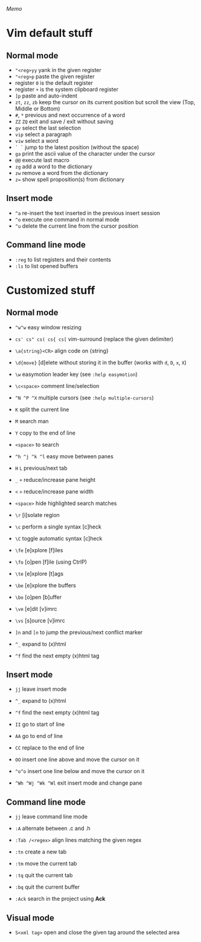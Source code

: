 _Memo_

# Vim default stuff

## Normal mode

- `"<reg>yy` yank in the given register
- `"<reg>p` paste the given register
- register `0` is the default register
- register `+` is the system clipboard register
- `]p` paste and auto-indent
- `zt`, `zz`, `zb` keep the cursor on its current position but scroll the view (Top, Middle or Bottom)
- `#`, `*` previous and next occurrence of a word
- `ZZ` `ZQ` exit and save / exit without saving
- `gv` select the last selection
- `vip` select a paragraph
- `viw` select a word
- `` ` ` `` jump to the latest position (without the space)
- `ga` print the ascii value of the character under the cursor
- `@@` execute last macro
- `zg` add a word to the dictionary
- `zw` remove a word from the dictionary
- `z=` show spell proposition(s) from dictionary

## Insert mode

- `^a` re-insert the text inserted in the previous insert session
- `^o` execute one command in normal mode
- `^u` delete the current line from the cursor position

## Command line mode

- `:reg` to list registers and their contents
- `:ls` to list opened buffers

# Customized stuff

## Normal mode

- `^w^w` easy window resizing

- `cs' cs" cs( cs{ cs[` vim-surround (replace the given delimiter)
- `\a{string}<CR>` align code on {string}
- `\d{move}` [d]elete without storing it in the buffer (works with `d`, `D`, `x`, `X`)
- `\w` easymotion leader key (see `:help easymotion`)
- `\c<space>` comment line/selection
- `^N ^P ^X` multiple cursors (see `:help multiple-cursors`)
- `K` split the current line
- `M` search man
- `Y` copy to the end of line
- `<space>` to search
- `^h ^j ^k ^l` easy move between panes

- `H` `L` previous/next tab
- `_` `+` reduce/increase pane height
- `<` `>` reduce/increase pane width
- `<space>` hide highlighted search matches
- `\r` [i]solate region

- `\c` perform a single syntax [c]heck
- `\C` toggle automatic syntax [c]heck

- `\fe` [e]xplore [f]iles
- `\fo` [o]pen [f]ile (using CtrlP)

- `\te` [e]xplore [t]ags

- `\be` [e]xplore the buffers
- `\bo` [o]pen [b]uffer

- `\ve` [e]dit [v]imrc
- `\vs` [s]ource [v]imrc

- `]n` and `[n` to jump the previous/next conflict marker

- `^_` expand to (x)html
- `^f` find the next empty (x)html tag

## Insert mode

- `jj` leave insert mode
- `^_` expand to (x)html
- `^f` find the next empty (x)html tag

- `II` go to start of line
- `AA` go to end of line
- `CC` replace to the end of line
- `OO` insert one line above and move the cursor on it
- `^o^o` insert one line below and move the cursor on it

- `^Wh ^Wj ^Wk ^Wl` exit insert mode and change pane

## Command line mode

- `jj` leave command line mode

- `:A` alternate between .c and .h

- `:Tab /<regex>` align lines matching the given regex

- `:tn` create a new tab
- `:tm` move the current tab
- `:tq` quit the current tab
- `:bq` quit the current buffer

- `:Ack` search in the project using **Ack**

## Visual mode

- `S<xml tag>` open and close the given tag around the selected area
